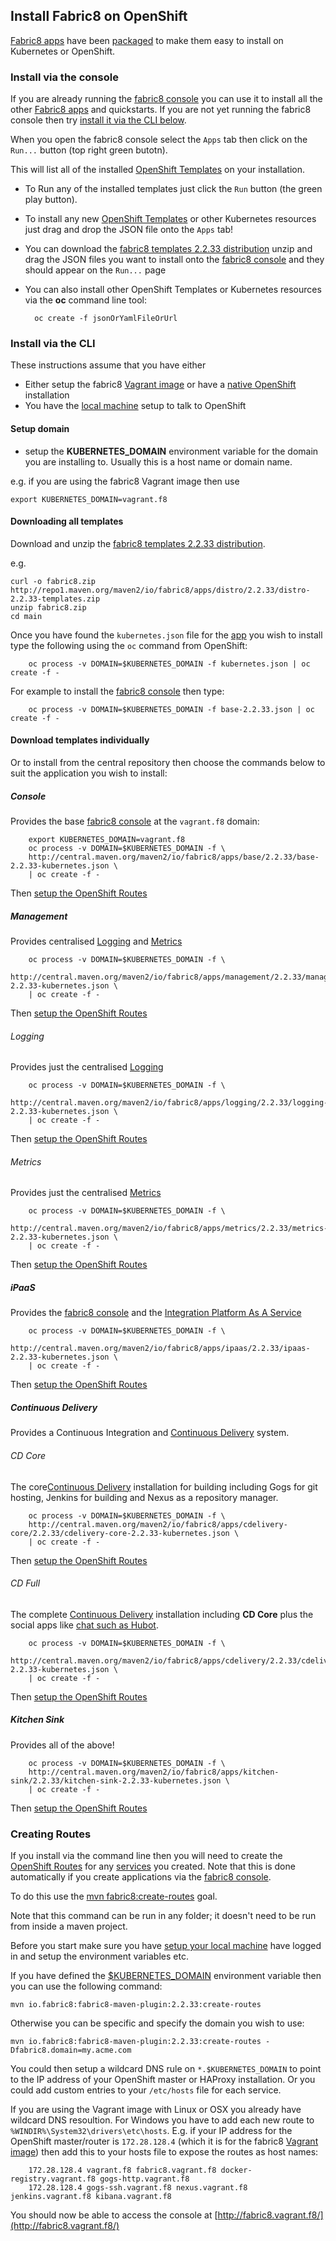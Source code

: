 ## Install Fabric8 on OpenShift

[Fabric8 apps](../fabric8Apps.html) have been 
[packaged](http://repo1.maven.org/maven2/io/fabric8/apps/distro/2.2.33/distro-2.2.33-templates.zip) to make them easy 
to install on Kubernetes or OpenShift.

### Install via the console

If you are already running the [fabric8 console](../console.html) you can use it to install all the 
other [Fabric8 apps](../fabric8Apps.html) and quickstarts. If you are not yet running the 
fabric8 console then try [install it via the CLI below](#console).

When you open the fabric8 console select the `Apps` tab then click on the `Run...` button (top right green butotn). 

This will list all of the installed [OpenShift Templates](http://docs.openshift.org/latest/dev_guide/templates.html) 
on your installation.

* To Run any of the installed templates just click the `Run` button (the green play button).
* To install any new [OpenShift Templates](http://docs.openshift.org/latest/dev_guide/templates.html) or 
  other Kubernetes resources just drag and drop the JSON file onto the `Apps` tab! 
* You can download the [fabric8 templates 2.2.33 distribution](http://repo1.maven.org/maven2/io/fabric8/apps/distro/2.2.33/distro-2.2.33-templates.zip) 
  unzip and drag the JSON files you want to install onto the [fabric8 console](../console.html) 
  and they should appear on the `Run...` page  
* You can also install other OpenShift Templates or Kubernetes resources via the **oc** command line tool:

        oc create -f jsonOrYamlFileOrUrl

### Install via the CLI

These instructions assume that you have either
 
* Either setup the fabric8 [Vagrant image](vagrant.html) or have a [native OpenShift](openshift.html) installation
* You have the [local machine](local.html)  setup to talk to OpenShift

#### Setup domain

* setup the **KUBERNETES_DOMAIN** environment variable for the domain you are installing to. Usually this is a host name or domain name.

e.g. if you are using the fabric8 Vagrant image then use

```
export KUBERNETES_DOMAIN=vagrant.f8
```

#### Downloading all templates

Download and unzip the [fabric8 templates 2.2.33 distribution](http://repo1.maven.org/maven2/io/fabric8/apps/distro/2.2.33/distro-2.2.33-templates.zip).

e.g.

```
curl -o fabric8.zip http://repo1.maven.org/maven2/io/fabric8/apps/distro/2.2.33/distro-2.2.33-templates.zip
unzip fabric8.zip
cd main
```

Once you have found the `kubernetes.json` file for the [app](fabric8Apps.html) you wish to install type the following using the `oc` command from OpenShift:
 
		oc process -v DOMAIN=$KUBERNETES_DOMAIN -f kubernetes.json | oc create -f -

For example to install the [fabric8 console](console.html) then type:

		oc process -v DOMAIN=$KUBERNETES_DOMAIN -f base-2.2.33.json | oc create -f -

#### Download templates individually 

Or to install from the central repository then choose the commands below to suit the application you wish to install:

##### Console

Provides the base [fabric8 console](../console.html) at the `vagrant.f8` domain:

		export KUBERNETES_DOMAIN=vagrant.f8
		oc process -v DOMAIN=$KUBERNETES_DOMAIN -f \
		http://central.maven.org/maven2/io/fabric8/apps/base/2.2.33/base-2.2.33-kubernetes.json \
		| oc create -f -

Then [setup the OpenShift Routes](#creating-routes)

##### Management

Provides centralised [Logging](logging.html) and [Metrics](metrics.html)

		oc process -v DOMAIN=$KUBERNETES_DOMAIN -f \
		http://central.maven.org/maven2/io/fabric8/apps/management/2.2.33/management-2.2.33-kubernetes.json \
		| oc create -f -

Then [setup the OpenShift Routes](#creating-routes)

###### Logging

Provides just the centralised [Logging](../logging.html)

		oc process -v DOMAIN=$KUBERNETES_DOMAIN -f \
		http://central.maven.org/maven2/io/fabric8/apps/logging/2.2.33/logging-2.2.33-kubernetes.json \
		| oc create -f -

Then [setup the OpenShift Routes](#creating-routes)

###### Metrics

Provides just the centralised [Metrics](../metrics.html)

		oc process -v DOMAIN=$KUBERNETES_DOMAIN -f \
		http://central.maven.org/maven2/io/fabric8/apps/metrics/2.2.33/metrics-2.2.33-kubernetes.json \
		| oc create -f -

Then [setup the OpenShift Routes](#creating-routes)

##### iPaaS

Provides the [fabric8 console](../console.html) and the [Integration Platform As A Service](../ipaas.html)

		oc process -v DOMAIN=$KUBERNETES_DOMAIN -f \
		http://central.maven.org/maven2/io/fabric8/apps/ipaas/2.2.33/ipaas-2.2.33-kubernetes.json \
		| oc create -f -

Then [setup the OpenShift Routes](#creating-routes)

##### Continuous Delivery

Provides a Continuous Integration and [Continuous Delivery](../cdelivery.html) system.

###### CD Core

The core[Continuous Delivery](cdelivery.html) installation for building including Gogs for git hosting, Jenkins for building and Nexus as a repository manager.

		oc process -v DOMAIN=$KUBERNETES_DOMAIN -f \
		http://central.maven.org/maven2/io/fabric8/apps/cdelivery-core/2.2.33/cdelivery-core-2.2.33-kubernetes.json \
		| oc create -f -
 
Then [setup the OpenShift Routes](#creating-routes)

###### CD Full

The complete [Continuous Delivery](../cdelivery.html) installation including **CD Core** plus the social apps like [chat such as Hubot](../chat.html).

		oc process -v DOMAIN=$KUBERNETES_DOMAIN -f \
		http://central.maven.org/maven2/io/fabric8/apps/cdelivery/2.2.33/cdelivery-2.2.33-kubernetes.json \
		| oc create -f -
 
Then [setup the OpenShift Routes](#creating-routes)

##### Kitchen Sink

Provides all of the above!

		oc process -v DOMAIN=$KUBERNETES_DOMAIN -f \
		http://central.maven.org/maven2/io/fabric8/apps/kitchen-sink/2.2.33/kitchen-sink-2.2.33-kubernetes.json \
		| oc create -f -

Then [setup the OpenShift Routes](#creating-routes)

### Creating Routes

If you install via the command line then you will need to create the 
[OpenShift Routes](http://docs.openshift.org/latest/admin_guide/router.html) for any [services](../services.html) 
you created. Note that this is done automatically if you create applications via the [fabric8 console](../console.html).

To do this use the [mvn fabric8:create-routes](../mavenFabric8CreateRoutes.html) goal. 

Note that this command can be run in any folder; it doesn't need to be run from inside a maven project.

Before you start make sure you have [setup your local machine](local.html) have logged in 
and setup the environment variables etc.

If you have defined the [$KUBERNETES_DOMAIN](#setup-domain) environment variable then you can use the following command:

    mvn io.fabric8:fabric8-maven-plugin:2.2.33:create-routes

Otherwise you can be specific and specify the domain you wish to use:

    mvn io.fabric8:fabric8-maven-plugin:2.2.33:create-routes -Dfabric8.domain=my.acme.com

You could then setup a wildcard DNS rule on `*.$KUBERNETES_DOMAIN` to point to the IP address of your OpenShift 
master or HAProxy installation. Or you could add custom entries to your `/etc/hosts` file for each service.
                                 
If you are using the Vagrant image with Linux or OSX you already have wildcard DNS resoultion. For Windows you have to 
add each new route to `%WINDIR%\System32\drivers\etc\hosts`. E.g. if your IP address for the OpenShift 
master/router is `172.28.128.4` (which it is for the fabric8 [Vagrant image](vagrant.html)) then 
add this to your hosts file to expose  the routes as host names:

		172.28.128.4 vagrant.f8 fabric8.vagrant.f8 docker-registry.vagrant.f8 gogs-http.vagrant.f8 
		172.28.128.4 gogs-ssh.vagrant.f8 nexus.vagrant.f8 jenkins.vagrant.f8 kibana.vagrant.f8

You should now be able to access the console at [http://fabric8.vagrant.f8/](http://fabric8.vagrant.f8/)
